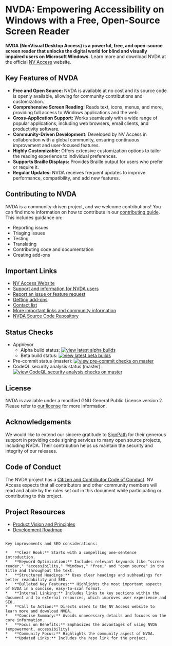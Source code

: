 # NVDA: Empowering Accessibility on Windows with a Free, Open-Source Screen Reader

**NVDA (NonVisual Desktop Access) is a powerful, free, and open-source screen reader that unlocks the digital world for blind and visually impaired users on Microsoft Windows.** Learn more and download NVDA at the official [NV Access](http://www.nvaccess.org/) website.

## Key Features of NVDA

*   **Free and Open Source:** NVDA is available at no cost and its source code is openly available, allowing for community contributions and customization.
*   **Comprehensive Screen Reading:** Reads text, icons, menus, and more, providing full access to Windows applications and the web.
*   **Cross-Application Support:** Works seamlessly with a wide range of popular applications, including web browsers, email clients, and productivity software.
*   **Community-Driven Development:** Developed by NV Access in collaboration with a global community, ensuring continuous improvement and user-focused features.
*   **Highly Customizable:** Offers extensive customization options to tailor the reading experience to individual preferences.
*   **Supports Braille Displays:** Provides Braille output for users who prefer or require it.
*   **Regular Updates:** NVDA receives frequent updates to improve performance, compatibility, and add new features.

## Contributing to NVDA

NVDA is a community-driven project, and we welcome contributions! You can find more information on how to contribute in our [contributing guide](./.github/CONTRIBUTING.md). This includes guidance on:

*   Reporting issues
*   Triaging issues
*   Testing
*   Translating
*   Contributing code and documentation
*   Creating add-ons

## Important Links

*   [NV Access Website](http://www.nvaccess.org/)
*   [Support and information for NVDA users](https://www.nvaccess.org/get-help/)
*   [Report an issue or feature request](./projectDocs/issues/readme.md)
*   [Getting add-ons](https://download.nvaccess.org/documentation/userGuide.html#AddonsManager)
*   [Contact list](./projectDocs/community/expertsList.md)
*   [More important links and community information](./projectDocs/community/readme.md)
*   [NVDA Source Code Repository](https://github.com/nvaccess/nvda)

## Status Checks

*   AppVeyor
    *   Alpha build status: [![view latest alpha builds](https://ci.appveyor.com/api/projects/status/sqeer6p8lc80lvqe/branch/master?svg=true)](https://ci.appveyor.com/project/NVAccess/nvda/branch/master)
    *   Beta build status: [![view latest beta builds](https://ci.appveyor.com/api/projects/status/sqeer6p8lc80lvqe/branch/beta?svg=true)](https://ci.appveyor.com/project/NVAccess/nvda/branch/beta)
*   Pre-commit status (master): [![view pre-commit checks on master](https://results.pre-commit.ci/badge/github/nvaccess/nvda/master.svg)](https://results.pre-commit.ci/latest/github/nvaccess/nvda/master)
*   CodeQL security analysis status (master): [![view CodeQL security analysis checks on master](https://github.com/nvaccess/nvda/actions/workflows/github-code-scanning/codeql/badge.svg?branch=master)](https://github.com/nvaccess/nvda/actions/workflows/github-code-scanning/codeql?query=branch%3Amaster)

## License

NVDA is available under a modified GNU General Public License version 2. Please refer to [our license](./copying.txt) for more information.

## Acknowledgements

We would like to extend our sincere gratitude to [SignPath](https://www.signpath.io/) for their generous support in providing code signing services to many open source projects, including NVDA. Their contribution helps us maintain the security and integrity of our releases.

## Code of Conduct

The NVDA project has a [Citizen and Contributor Code of Conduct](CODE_OF_CONDUCT.md). NV Access expects that all contributors and other community members will read and abide by the rules set out in this document while participating or contributing to this project.

## Project Resources

*   [Product Vision and Principles](./projectDocs/product_vision.md)
*   [Development Roadmap](https://www.nvaccess.org/post/nvda-roadmap/)

```

Key improvements and SEO considerations:

*   **Clear Hook:** Starts with a compelling one-sentence introduction.
*   **Keyword Optimization:** Includes relevant keywords like "screen reader," "accessibility," "Windows," "free," and "open source" in the title and throughout the text.
*   **Structured Headings:** Uses clear headings and subheadings for better readability and SEO.
*   **Bulleted Key Features:** Highlights the most important aspects of NVDA in a concise, easy-to-scan format.
*   **Internal Linking:** Includes links to key sections within the document and to external resources, which improves user experience and SEO.
*   **Call to Action:** Directs users to the NV Access website to learn more and download NVDA.
*   **Concise Summary:** Avoids unnecessary details and focuses on the core information.
*   **Focus on Benefits:** Emphasizes the advantages of using NVDA (empowerment, accessibility)
*   **Community Focus:** Highlights the community aspect of NVDA.
*   **Updated Links:** Includes the repo link for the project.